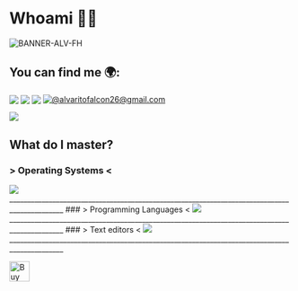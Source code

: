 # Whoami 🕵️‍♂️ 


![BANNER-ALV-FH](https://github.com/user-attachments/assets/de240673-f1ab-45f6-8f77-39cfdb8e8a8c)

## You can find me 🌍:

<a href="https://linkedin.com/in/álvaro-falcón-hernández-76699b274/" target="_blank"><img align="center" src="https://img.shields.io/badge/LinkedIn-0077B5?style=for-the-badge&logo=linkedin&logoColor=white"/></a>
<a href="https://instagram.com/alvaroo.fh/" target="_blank"><img align="center" src="https://img.shields.io/badge/Instagram-E4405F?style=for-the-badge&logo=instagram&logoColor=white"/></a>
<a href="https://www.youtube.com/@Alv-fh" target="_blank"><img align="center" src="https://img.shields.io/badge/YouTube-FF0000?style=for-the-badge&logo=youtube&logoColor=white"/></a>
<a href = "mailto:alvaritofalcon26@gmail.com" target="_blank"><img align="center" src="https://img.shields.io/badge/Gmail-D14836?style=for-the-badge&logo=gmail&logoColor=white" alt="@alvaritofalcon26@gmail.com"  /></a>


![](https://komarev.com/ghpvc/?username=Alv-fh&color=00defc&style=for-the-badge)


## What do I master?

### > Operating Systems <

<a href="https://skillicons.dev">
    <img src="https://skillicons.dev/icons?i=kali,ubuntu,windows,debian&perline=12" />
  </a>
_____________________________________________________________________________________________
### > Programming Languages <

<a href="https://skillicons.dev">
    <img src="https://skillicons.dev/icons?i=bash,python&perline=12" />
  </a>
_____________________________________________________________________________________________
### > Text editors <

<a href="https://skillicons.dev">
    <img src="https://skillicons.dev/icons?i=vim,powershell&perline=12" />
  </a>
_____________________________________________________________________________________________









<a href='https://ko-fi.com/W7W313M7FS' target='_blank'><img height='36' style='border:0px;height:36px;' src='https://storage.ko-fi.com/cdn/kofi1.png?v=3' border='0' alt='Buy Me a Coffee at ko-fi.com' /></a>
